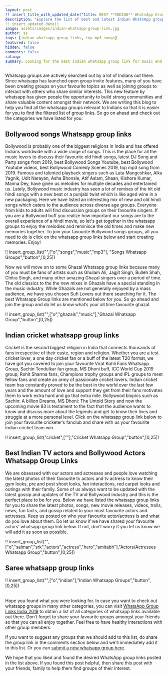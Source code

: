 ```yaml
---
layout: post
!! insert_title_with_updated_date("title: BEST **INDIAN** WhatsApp Group Links") !!
description: "Explore the list of best and latest Indian WhatsApp group links containing content for songs and ghazals, and latest updates about your favourite indian cricketers and bollywood actresses and actors"
!! insert_updated_date()
image: assets/images/indian-whatsapp-group-link.jpg
author: ss 
tags: [indian whatsapp group links, top mp3 songs]
featured: false
hidden: false
comments: false 
rating:
summary: Looking for the best indian whatsapp group link for music and entertainment? Welcome! You are at the right place. So friends, written below are the best whatsapp groups verified by our team. Join the below indian whatsapp group links to enjoy yourself and have a good time. Entertainment with the latest songs, ghazals, Indian cricket updates and indulging in a discussion regarding your favourite actor/actresses in TV and Bollywood. This will be the best use of your free time to entertain and update yourself. Hope you enjoy and make new friends here as well! 
---
```


Whatsapp groups are actively searched out by a lot of Indians out there. Since whatsapp has launched open group invite features, many of you have been creating groups on your favourite topics as well as joining groups to interact with others who share similar interests. This new feature by whatsapp has given people the opportunity to build strong communities and share valuable content amongst their network. We are writing this blog to help you find all the whatsapp groups relevant to Indians so that it is easier for you to find the filtered list of group links. So go on ahead and check out the categories we have listed for you.  

## Bollywood songs Whatsapp group links

Bollywood is probably one of the biggest religions in India and has offered Indians worldwide with a wide range of songs. This is the place for all the music lovers to discuss their favourite old hindi songs, latest DJ Song and Party songs from 2019, best Bollywood Songs Youtube, best Bollywood Youtube videos, best Bollywood Comedy Scenes 2019, top mp3 song from 2019. Famous and talented playback singers such as Lata Mangeshkar, Alka Yagnik, Udit Narayan, Asha Bhonsle, Atif Aslam, Shaan, Kishore Kumar, Manna Dey, have given us melodies for multiple decades and entertained us. Lately, Bollywood music industry has seen a lot of remixes of the hit old hindi songs with a new beat or a punjabi twist which is like aged wine in a new packaging. Here we have listed an interesting mix of new and old hindi songs which caters to the audience across diverse age groups. Everyone from kids to adults will find discussion groups on their favourite singers. If you are a Bollywood buff you realize how important our songs are to the overall experience of a hindi movie, so let's get together in the whatsapp groups to enjoy the melodies and reminisce the old times and make new memories together. 
To join your favourite Bollywood songs groups, all you need to do is click on the whatsapp group links below and start creating memories. Enjoy!

!! insert_group_list("",["o","songs","music","mp3"], "Songs Whatsapp Groups","button",[0,25]) 

Now we will move on to some Ghazal Whatsapp group links because many of you must be fans of artists such as Ghulam Ali, Jagjit Singh, Bulleh Shah, Chitra Singh, and many other amazing Ghazal singers over a period of time. The old classics to the the new mixes in Ghazals have a special standing in the music industry. While Ghazals are not generally enjoyed by a mass audience, we have you chosen Sufi Lovers out there searching for it. The best Whatsapp Group links are mentioned below for you. So go ahead and join the group and do let us know what’s your all time favourite ghazal.

!! insert_group_list("",["o","ghazals","music"],"Ghazal Whatsapp Group","button",[0,25]) 

## Indian cricket whatsapp group links

Cricket is the second biggest religion in India that connects thousands of fans irrespective of their caste, region and religion. Whether you are a test cricket lover, a one day cricket fan or a buff of the latest T20 format, we have got you covered to join your favourite Virat Kohli Fans Whatsapp Group, Sachin Tendulkar fan group, MS Dhoni buff, ICC World Cup 2019 group, Rohit Sharma fans, Champions trophy groups and IPL groups to meet fellow fans and create an army of passionate cricket lovers. Indian cricket team has constantly proved to be the best in the world over the last few years and the amount of love and support they get from their fans motivates them to work extra hard and go that extra mile. Bollywood biopics such as Sachin: A billion Dreams, MS Dhoni: The Untold Story and now the upcoming movie 83 is testament to the fact that the audience wants to know and discuss more about the legends and get to know their lives and struggle at a more personal level. Click on the whatsapp group link below to join your favourite cricketer’s fanclub and share with us your favourite Indian cricket team win.

!! insert_group_list("cricket",[""],"Cricket Whatsapp Group","button",[0,25]) 

## Best Indian TV actors and Bollywood Actors Whatsapp Group Links

We are obsessed with our actors and actresses and people love watching the latest photos of their favourite tv actors and tv actress to know their gym looks, pre and post shoot looks, fan interactions, red carpet looks and outings with their family. Some of us always want to be updated with the latest gossip and updates of the TV and Bollywood industry and this is the perfect place to be for you. Below we have listed the whatsapp group links for you to share the latest photos, songs, new movie releases, videos, trolls, news, fun facts, and gossip related to your most favourite actors and actresses. Keep us posted on who your favourite actor/actress is and what do you love about them. Do let us know if we have shared your favourite actors’ whatsapp group link below. If not, don’t worry if you let us know we will add it as soon as possible. 

!! insert_group_list("",["o","salman","srk","actors","actress","hero","amitabh"],"Actors/Actresses Whatsapp Group","button",[0,25]) 

## Saree whatsapp group links

!! insert_group_list("",["o","indian"],"Indian Whatsapp Groups","button",[0,25]) 


<br/>
Hope you found what you were looking for. In case you want to check out whatsapp groups in many other categories, you can visit <a href="{{site.baseurl}}/whatsapp-group-links">WhatsApp Group Links India 2019</a>  to obtain a list of all categories of whatsapp links available out there. Don’t forget to share your favourite groups amongst your friends so that you can all enjoy together. Feel free to have healthy interactions with other group members. 

If you want to suggest any groups that we should add to this list, do share the group link in the comments section below and we'll immediately add it to this list. Or you can <a href="{{ site.baseurl}}/submit-whatsapp-group">submit a new whatsapp group here</a>.

We hope that you liked and found the desired WhatsApp group links posted in the list above. If you found this post helpful, then share this post with your friends, family to help them find groups of their interest. 

<br />
<br />
